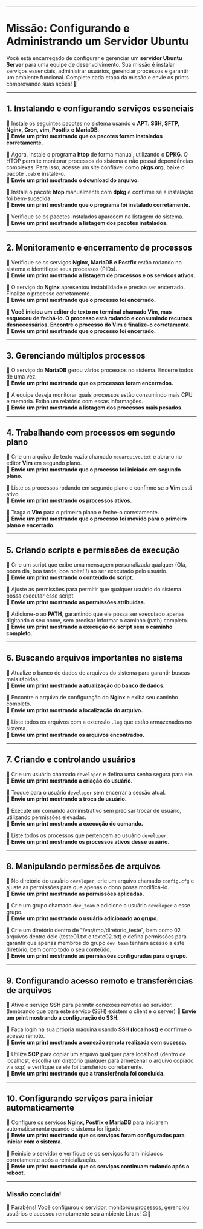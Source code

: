 
---

# **Missão: Configurando e Administrando um Servidor Ubuntu**  

Você está encarregado de configurar e gerenciar um **servidor Ubuntu Server** para uma equipe de desenvolvimento. Sua missão é instalar serviços essenciais, administrar usuários, gerenciar processos e garantir um ambiente funcional. Complete cada etapa da missão e envie os prints comprovando suas ações! 🚀  

---

## **1. Instalando e configurando serviços essenciais**  

🔹 Instale os seguintes pacotes no sistema usando o **APT**: **SSH, SFTP, Nginx, Cron, vim, Postfix e MariaDB**.  
📸 **Envie um print mostrando que os pacotes foram instalados corretamente.**  

🔹 Agora, instale o programa **htop** de forma manual, utilizando o **DPKG**. O HTOP permite monitorar processos do sistema e não possui dependências complexas. Para isso, acesse um site confiável como **pkgs.org**, baixe o pacote `.deb` e instale-o.  
📸 **Envie um print mostrando o download do arquivo.**  

🔹 Instale o pacote **htop** manualmente com **dpkg** e confirme se a instalação foi bem-sucedida.  
📸 **Envie um print mostrando que o programa foi instalado corretamente.**  

🔹 Verifique se os pacotes instalados aparecem na listagem do sistema.  
📸 **Envie um print mostrando a listagem dos pacotes instalados.**  

---

## **2. Monitoramento e encerramento de processos**  

🔹 Verifique se os serviços **Nginx, MariaDB e Postfix** estão rodando no sistema e identifique seus processos (PIDs).  
📸 **Envie um print mostrando a listagem de processos e os serviços ativos.**  

🔹 O serviço do **Nginx** apresentou instabilidade e precisa ser encerrado. Finalize o processo corretamente.  
📸 **Envie um print mostrando que o processo foi encerrado.**  

🔹 **Você iniciou um editor de texto no terminal chamado Vim, mas esqueceu de fechá-lo. O processo está rodando e consumindo recursos desnecessários. Encontre o processo do Vim e finalize-o corretamente.**  
📸 **Envie um print mostrando que o processo foi encerrado.**  

---

## **3. Gerenciando múltiplos processos**  

🔹 O serviço do **MariaDB** gerou vários processos no sistema. Encerre todos de uma vez.  
📸 **Envie um print mostrando que os processos foram encerrados.**  

🔹 A equipe deseja monitorar quais processos estão consumindo mais CPU e memória. Exiba um relatório com essas informações.  
📸 **Envie um print mostrando a listagem dos processos mais pesados.**  

---

## **4. Trabalhando com processos em segundo plano**  

🔹 Crie um arquivo de texto vazio chamado `meuarquivo.txt` e abra-o no editor **Vim** em segundo plano.  
📸 **Envie um print mostrando que o processo foi iniciado em segundo plano.**  

🔹 Liste os processos rodando em segundo plano e confirme se o **Vim** está ativo.  
📸 **Envie um print mostrando os processos ativos.**  

🔹 Traga o **Vim** para o primeiro plano e feche-o corretamente.  
📸 **Envie um print mostrando que o processo foi movido para o primeiro plano e encerrado.**  

---

## **5. Criando scripts e permissões de execução**  

🔹 Crie um script que exibe uma mensagem personalizada qualquer (Olá, boom dia, boa tarde, boa noite!!!) ao ser executado pelo usuário.  
📸 **Envie um print mostrando o conteúdo do script.**  

🔹 Ajuste as permissões para permitir que qualquer usuário do sistema possa executar esse script.  
📸 **Envie um print mostrando as permissões atribuídas.**  

🔹 Adicione-o ao **PATH**, garantindo que ele possa ser executado apenas digitando o seu nome, sem precisar informar o caminho (path) completo.  
📸 **Envie um print mostrando a execução do script sem o caminho completo.**  

---

## **6. Buscando arquivos importantes no sistema**  

🔹 Atualize o banco de dados de arquivos do sistema para garantir buscas mais rápidas.  
📸 **Envie um print mostrando a atualização do banco de dados.**  

🔹 Encontre o arquivo de configuração do **Nginx** e exiba seu caminho completo.  
📸 **Envie um print mostrando a localização do arquivo.**  

🔹 Liste todos os arquivos com a extensão `.log` que estão armazenados no sistema.  
📸 **Envie um print mostrando os arquivos encontrados.**  

---

## **7. Criando e controlando usuários**  

🔹 Crie um usuário chamado `developer` e defina uma senha segura para ele.  
📸 **Envie um print mostrando a criação do usuário.**  

🔹 Troque para o usuário `developer` sem encerrar a sessão atual.  
📸 **Envie um print mostrando a troca de usuário.**  

🔹 Execute um comando administrativo sem precisar trocar de usuário, utilizando permissões elevadas.  
📸 **Envie um print mostrando a execução do comando.**  

🔹 Liste todos os processos que pertencem ao usuário `developer`.  
📸 **Envie um print mostrando os processos ativos desse usuário.**  

---

## **8. Manipulando permissões de arquivos**  

🔹 No diretório do usuário `developer`, crie um arquivo chamado `config.cfg` e ajuste as permissões para que apenas o dono possa modificá-lo.  
📸 **Envie um print mostrando as permissões aplicadas.**  

🔹 Crie um grupo chamado `dev_team` e adicione o usuário `developer` a esse grupo.  
📸 **Envie um print mostrando o usuário adicionado ao grupo.**  

🔹 Crie um diretório dentro de "/var/tmp/diretorio_teste", bem como 02 arquivos dentro dele (teste01.txt e texte02.txt) e defina permissões para garantir que apenas membros do grupo `dev_team` tenham acesso a este diretório, bem como todo o seu conteúdo.  
📸 **Envie um print mostrando as permissões configuradas para o grupo.**  

---

## **9. Configurando acesso remoto e transferências de arquivos**  

🔹 Ative o serviço **SSH** para permitir conexões remotas ao servidor.  (lembrando que para este serviço (SSH) existem o client e o server)
📸 **Envie um print mostrando a configuração do SSH.**  

🔹 Faça login na sua própria máquina usando **SSH (localhost)** e confirme o acesso remoto.  
📸 **Envie um print mostrando a conexão remota realizada com sucesso.**  

🔹 Utilize **SCP** para copiar um arquivo qualquer para localhost (dentro de localhost, escolha um diretório qualquer para armezenar o arquivo copiado via scp) e verifique se ele foi transferido corretamente.  
📸 **Envie um print mostrando que a transferência foi concluída.**  

---

## **10. Configurando serviços para iniciar automaticamente**  

🔹 Configure os serviços **Nginx, Postfix e MariaDB** para iniciarem automaticamente quando o sistema for ligado.  
📸 **Envie um print mostrando que os serviços foram configurados para iniciar com o sistema.**  

🔹 Reinicie o servidor e verifique se os serviços foram iniciados corretamente após a reinicialização.  
📸 **Envie um print mostrando que os serviços continuam rodando após o reboot.**  

---

### **Missão concluída!**  
🎉 Parabéns! Você configurou o servidor, monitorou processos, gerenciou usuários e acessou remotamente seu ambiente Linux!  😃🚀

---